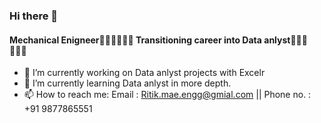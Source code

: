 ### Hi there 👋
#### Mechanical Enigneer👷🏻‍♂️👷🏻‍♂️ Transitioning career into Data anlyst👨🏻‍💻👨🏻‍💻

- 🔭 I’m currently working on Data anlyst projects with Excelr
- 🌱 I’m currently learning Data anlyst in more depth.
- 📫 How to reach me: Email : Ritik.mae.engg@gmial.com || Phone no. : +91 9877865551


